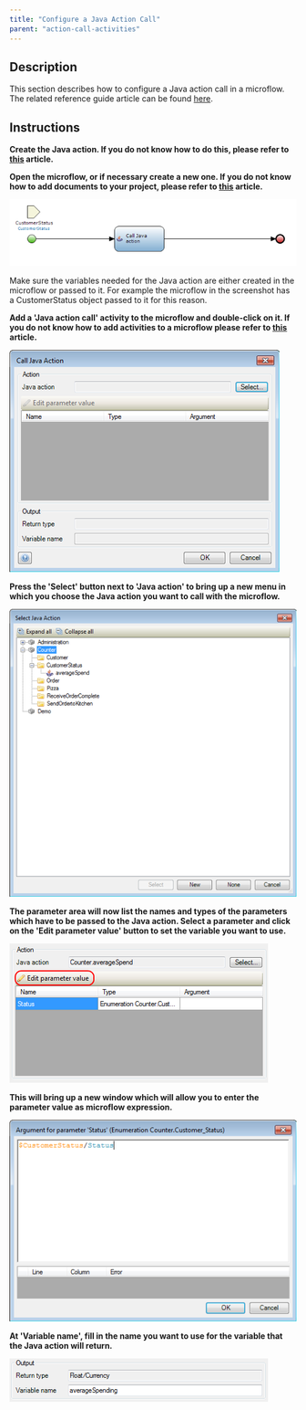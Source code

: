 ```yaml
---
title: "Configure a Java Action Call"
parent: "action-call-activities"
---
```

## Description

This section describes how to configure a Java action call in a microflow. The related reference guide article can be found [here](/refguide4/java-action-call).

## Instructions

 **Create the Java action. If you do not know how to do this, please refer to [this](add-and-configure-a-java-action) article.**

 **Open the microflow, or if necessary create a new one. If you do not know how to add documents to your project, please refer to [this](add-documents-to-a-module) article.**

![](attachments/2621595/2752916.png)

Make sure the variables needed for the Java action are either created in the microflow or passed to it. For example the microflow in the screenshot has a CustomerStatus object passed to it for this reason.

 **Add a 'Java action call' activity to the microflow and double-click on it. If you do not know how to add activities to a microflow please refer to [this](add-an-activity-to-a-microflow) article.**

![](attachments/2621595/2752915.png)

 **Press the 'Select' button next to 'Java action' to bring up a new menu in which you choose the Java action you want to call with the microflow.**

![](attachments/2621595/2752918.png)

 **The parameter area will now list the names and types of the parameters which have to be passed to the Java action. Select a parameter and click on the 'Edit parameter value' button to set the variable you want to use.**

![](attachments/2621595/2752913.png)

 **This will bring up a new window which will allow you to enter the parameter value as microflow expression.**

![](attachments/2621595/2752914.png)

 **At 'Variable name', fill in the name you want to use for the variable that the Java action will return.**

![](attachments/2621595/2752917.png)
